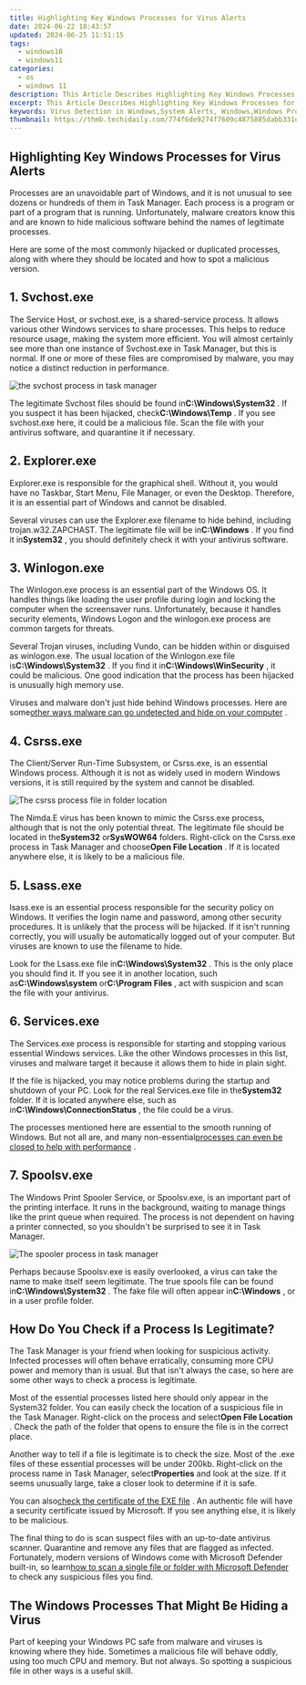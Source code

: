 ```yaml
---
title: Highlighting Key Windows Processes for Virus Alerts
date: 2024-06-22 18:43:57
updated: 2024-06-25 11:51:15
tags:
  - windows10
  - windows11
categories:
  - os
  - windows 11
description: This Article Describes Highlighting Key Windows Processes for Virus Alerts
excerpt: This Article Describes Highlighting Key Windows Processes for Virus Alerts
keywords: Virus Detection in Windows,System Alerts, Windows,Windows Process Monitoring,Antivirus Response Windows,Key Windows Security Alerts,Essential Windows Processes,Real-Time Windows Protection
thumbnail: https://thmb.techidaily.com/774f6de9274f7609c4875885dabb331e04426fc4c3d70000050b8b0185ba7a27.jpg
---
```


## Highlighting Key Windows Processes for Virus Alerts

 Processes are an unavoidable part of Windows, and it is not unusual to see dozens or hundreds of them in Task Manager. Each process is a program or part of a program that is running. Unfortunately, malware creators know this and are known to hide malicious software behind the names of legitimate processes.

 Here are some of the most commonly hijacked or duplicated processes, along with where they should be located and how to spot a malicious version.

## 1\. Svchost.exe

 The Service Host, or svchost.exe, is a shared-service process. It allows various other Windows services to share processes. This helps to reduce resource usage, making the system more efficient. You will almost certainly see more than one instance of Svchost.exe in Task Manager, but this is normal. If one or more of these files are compromised by malware, you may notice a distinct reduction in performance.

![the svchost process in task manager](https://static1.makeuseofimages.com/wordpress/wp-content/uploads/2023/02/svchost-process.jpg)

 The legitimate Svchost files should be found in**C:\\Windows\\System32** . If you suspect it has been hijacked, check**C:\\Windows\\Temp** . If you see svchost.exe here, it could be a malicious file. Scan the file with your antivirus software, and quarantine it if necessary.

## 2\. Explorer.exe

 Explorer.exe is responsible for the graphical shell. Without it, you would have no Taskbar, Start Menu, File Manager, or even the Desktop. Therefore, it is an essential part of Windows and cannot be disabled.

 Several viruses can use the Explorer.exe filename to hide behind, including trojan.w32.ZAPCHAST. The legitimate file will be in**C:\\Windows** . If you find it in**System32** , you should definitely check it with your antivirus software.

## 3\. Winlogon.exe

 The Winlogon.exe process is an essential part of the Windows OS. It handles things like loading the user profile during login and locking the computer when the screensaver runs. Unfortunately, because it handles security elements, Windows Logon and the winlogon.exe process are common targets for threats.

 Several Trojan viruses, including Vundo, can be hidden within or disguised as winlogon.exe. The usual location of the Winlogon.exe file is**C:\\Windows\\System32** . If you find it in**C:\\Windows\\WinSecurity** , it could be malicious. One good indication that the process has been hijacked is unusually high memory use.

 Viruses and malware don't just hide behind Windows processes. Here are some[other ways malware can go undetected and hide on your computer](https://www.makeuseof.com/can-malware-go-undetected-how-viruses-hide-from-you/) .

## 4\. Csrss.exe

 The Client/Server Run-Time Subsystem, or Csrss.exe, is an essential Windows process. Although it is not as widely used in modern Windows versions, it is still required by the system and cannot be disabled.

![The csrss process file in folder location](https://static1.makeuseofimages.com/wordpress/wp-content/uploads/2023/02/csrss-process.jpg)

 The Nimda.E virus has been known to mimic the Csrss.exe process, although that is not the only potential threat. The legitimate file should be located in the**System32** or**SysWOW64** folders. Right-click on the Csrss.exe process in Task Manager and choose**Open File Location** . If it is located anywhere else, it is likely to be a malicious file.

## 5\. Lsass.exe

 lsass.exe is an essential process responsible for the security policy on Windows. It verifies the login name and password, among other security procedures. It is unlikely that the process will be hijacked. If it isn't running correctly, you will usually be automatically logged out of your computer. But viruses are known to use the filename to hide.

 Look for the Lsass.exe file in**C:\\Windows\\System32** . This is the only place you should find it. If you see it in another location, such as**C:\\Windows\\system** or**C:\\Program Files** , act with suspicion and scan the file with your antivirus.

## 6\. Services.exe

 The Services.exe process is responsible for starting and stopping various essential Windows services. Like the other Windows processes in this list, viruses and malware target it because it allows them to hide in plain sight.

 If the file is hijacked, you may notice problems during the startup and shutdown of your PC. Look for the real Services.exe file in the**System32** folder. If it is located anywhere else, such as in**C:\\Windows\\ConnectionStatus** , the file could be a virus.

 The processes mentioned here are essential to the smooth running of Windows. But not all are, and many non-essential[processes can even be closed to help with performance](https://www.makeuseof.com/windows-processes-end-safely-performance/) .

## 7\. Spoolsv.exe

 The Windows Print Spooler Service, or Spoolsv.exe, is an important part of the printing interface. It runs in the background, waiting to manage things like the print queue when required. The process is not dependent on having a printer connected, so you shouldn't be surprised to see it in Task Manager.

![The spooler process in task manager](https://static1.makeuseofimages.com/wordpress/wp-content/uploads/2023/02/spooler-process.jpg)

 Perhaps because Spoolsv.exe is easily overlooked, a virus can take the name to make itself seem legitimate. The true spools file can be found in**C:\\Windows\\System32** . The fake file will often appear in**C:\\Windows** , or in a user profile folder.

## How Do You Check if a Process Is Legitimate?

 The Task Manager is your friend when looking for suspicious activity. Infected processes will often behave erratically, consuming more CPU power and memory than is usual. But that isn't always the case, so here are some other ways to check a process is legitimate.

 Most of the essential processes listed here should only appear in the System32 folder. You can easily check the location of a suspicious file in the Task Manager. Right-click on the process and select**Open File Location** . Check the path of the folder that opens to ensure the file is in the correct place.

 Another way to tell if a file is legitimate is to check the size. Most of the .exe files of these essential processes will be under 200kb. Right-click on the process name in Task Manager, select**Properties** and look at the size. If it seems unusually large, take a closer look to determine if it is safe.

 You can also[check the certificate of the EXE file](https://www.makeuseof.com/windows-tell-if-exe-file-is-safe/) . An authentic file will have a security certificate issued by Microsoft. If you see anything else, it is likely to be malicious.

 The final thing to do is scan suspect files with an up-to-date antivirus scanner. Quarantine and remove any files that are flagged as infected. Fortunately, modern versions of Windows come with Microsoft Defender built-in, so learn[how to scan a single file or folder with Microsoft Defender](https://www.makeuseof.com/microsoft-defender-scan-file-folder/) to check any suspicious files you find.

## The Windows Processes That Might Be Hiding a Virus

 Part of keeping your Windows PC safe from malware and viruses is knowing where they hide. Sometimes a malicious file will behave oddly, using too much CPU and memory. But not always. So spotting a suspicious file in other ways is a useful skill.


<ins class="adsbygoogle"
     style="display:block"
     data-ad-format="autorelaxed"
     data-ad-client="ca-pub-7571918770474297"
     data-ad-slot="1223367746"></ins>



<ins class="adsbygoogle"
     style="display:block"
     data-ad-client="ca-pub-7571918770474297"
     data-ad-slot="8358498916"
     data-ad-format="auto"
     data-full-width-responsive="true"></ins>
